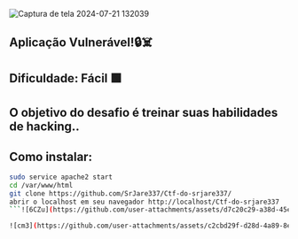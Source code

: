 ![Captura de tela 2024-07-21 132039](https://github.com/user-attachments/assets/e44ed705-fefe-4417-ab41-69b23bb1a1b4)
## Aplicação Vulnerável!🔒☠️
## Dificuldade: Fácil 🟩
## O objetivo do desafio é treinar suas habilidades de hacking..
## Como instalar:
```bash
sudo service apache2 start
cd /var/www/html
git clone https://github.com/SrJare337/Ctf-do-srjare337/
abrir o localhost em seu navegador http://localhost/Ctf-do-srjare337
```![6CZu](https://github.com/user-attachments/assets/d7c20c29-a38d-45e9-91e0-a1a96bfdf402)

![cm3](https://github.com/user-attachments/assets/c2cbd29f-d28d-4a89-8e93-1dcd6cc6aa03)
